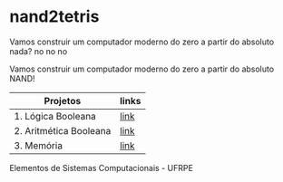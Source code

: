 # nand2tetris

Vamos construir um computador moderno do zero a partir do absoluto nada? no no no

Vamos construir um computador moderno do zero a partir do absoluto NAND!

| Projetos | links |
|-------|---------|
| 1. Lógica Booleana | [link](./projects/01/) |
| 2. Aritmética Booleana | [link](./projects/02/) |
| 3. Memória | [link](./projects/03/) |

<!-- ![Diário estudando NAND ❤️](./files/diário.txt) -->

Elementos de Sistemas Computacionais - UFRPE